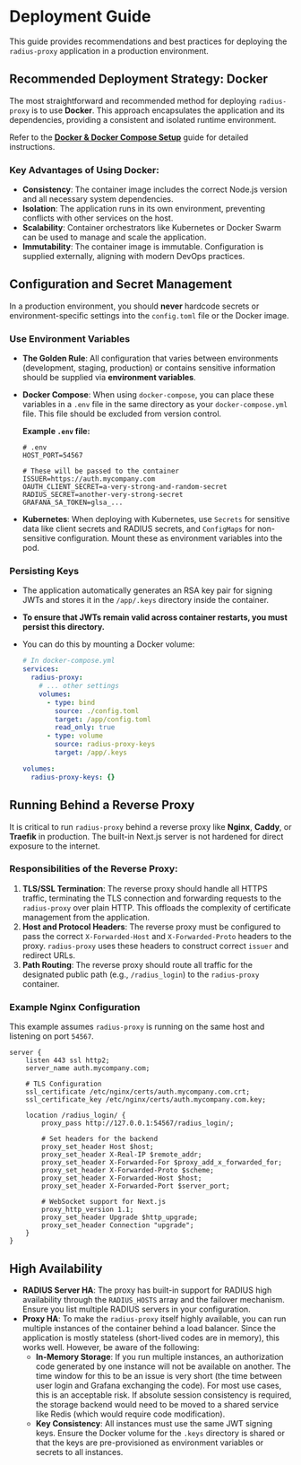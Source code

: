 # Deployment Guide

This guide provides recommendations and best practices for deploying the `radius-proxy` application in a production environment.

## Recommended Deployment Strategy: Docker

The most straightforward and recommended method for deploying `radius-proxy` is to use **Docker**. This approach encapsulates the application and its dependencies, providing a consistent and isolated runtime environment.

Refer to the **[Docker & Docker Compose Setup](./../02-getting-started/02-docker-setup.md)** guide for detailed instructions.

### Key Advantages of Using Docker:

-   **Consistency**: The container image includes the correct Node.js version and all necessary system dependencies.
-   **Isolation**: The application runs in its own environment, preventing conflicts with other services on the host.
-   **Scalability**: Container orchestrators like Kubernetes or Docker Swarm can be used to manage and scale the application.
-   **Immutability**: The container image is immutable. Configuration is supplied externally, aligning with modern DevOps practices.

## Configuration and Secret Management

In a production environment, you should **never** hardcode secrets or environment-specific settings into the `config.toml` file or the Docker image.

### Use Environment Variables

-   **The Golden Rule**: All configuration that varies between environments (development, staging, production) or contains sensitive information should be supplied via **environment variables**.
-   **Docker Compose**: When using `docker-compose`, you can place these variables in a `.env` file in the same directory as your `docker-compose.yml` file. This file should be excluded from version control.

    **Example `.env` file:**
    ```
    # .env
    HOST_PORT=54567

    # These will be passed to the container
    ISSUER=https://auth.mycompany.com
    OAUTH_CLIENT_SECRET=a-very-strong-and-random-secret
    RADIUS_SECRET=another-very-strong-secret
    GRAFANA_SA_TOKEN=glsa_...
    ```

-   **Kubernetes**: When deploying with Kubernetes, use `Secrets` for sensitive data like client secrets and RADIUS secrets, and `ConfigMaps` for non-sensitive configuration. Mount these as environment variables into the pod.

### Persisting Keys

-   The application automatically generates an RSA key pair for signing JWTs and stores it in the `/app/.keys` directory inside the container.
-   **To ensure that JWTs remain valid across container restarts, you must persist this directory.**
-   You can do this by mounting a Docker volume:

    ```yaml
    # In docker-compose.yml
    services:
      radius-proxy:
        # ... other settings
        volumes:
          - type: bind
            source: ./config.toml
            target: /app/config.toml
            read_only: true
          - type: volume
            source: radius-proxy-keys
            target: /app/.keys

    volumes:
      radius-proxy-keys: {}
    ```

## Running Behind a Reverse Proxy

It is critical to run `radius-proxy` behind a reverse proxy like **Nginx**, **Caddy**, or **Traefik** in production. The built-in Next.js server is not hardened for direct exposure to the internet.

### Responsibilities of the Reverse Proxy:

1.  **TLS/SSL Termination**: The reverse proxy should handle all HTTPS traffic, terminating the TLS connection and forwarding requests to the `radius-proxy` over plain HTTP. This offloads the complexity of certificate management from the application.
2.  **Host and Protocol Headers**: The reverse proxy must be configured to pass the correct `X-Forwarded-Host` and `X-Forwarded-Proto` headers to the proxy. `radius-proxy` uses these headers to construct correct `issuer` and redirect URLs.
3.  **Path Routing**: The reverse proxy should route all traffic for the designated public path (e.g., `/radius_login`) to the `radius-proxy` container.

### Example Nginx Configuration

This example assumes `radius-proxy` is running on the same host and listening on port `54567`.

```nginx
server {
    listen 443 ssl http2;
    server_name auth.mycompany.com;

    # TLS Configuration
    ssl_certificate /etc/nginx/certs/auth.mycompany.com.crt;
    ssl_certificate_key /etc/nginx/certs/auth.mycompany.com.key;

    location /radius_login/ {
        proxy_pass http://127.0.0.1:54567/radius_login/;

        # Set headers for the backend
        proxy_set_header Host $host;
        proxy_set_header X-Real-IP $remote_addr;
        proxy_set_header X-Forwarded-For $proxy_add_x_forwarded_for;
        proxy_set_header X-Forwarded-Proto $scheme;
        proxy_set_header X-Forwarded-Host $host;
        proxy_set_header X-Forwarded-Port $server_port;

        # WebSocket support for Next.js
        proxy_http_version 1.1;
        proxy_set_header Upgrade $http_upgrade;
        proxy_set_header Connection "upgrade";
    }
}
```

## High Availability

-   **RADIUS Server HA**: The proxy has built-in support for RADIUS high availability through the `RADIUS_HOSTS` array and the failover mechanism. Ensure you list multiple RADIUS servers in your configuration.
-   **Proxy HA**: To make the `radius-proxy` itself highly available, you can run multiple instances of the container behind a load balancer. Since the application is mostly stateless (short-lived codes are in memory), this works well. However, be aware of the following:
    -   **In-Memory Storage**: If you run multiple instances, an authorization code generated by one instance will not be available on another. The time window for this to be an issue is very short (the time between user login and Grafana exchanging the code). For most use cases, this is an acceptable risk. If absolute session consistency is required, the storage backend would need to be moved to a shared service like Redis (which would require code modification).
    -   **Key Consistency**: All instances must use the same JWT signing keys. Ensure the Docker volume for the `.keys` directory is shared or that the keys are pre-provisioned as environment variables or secrets to all instances.
